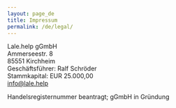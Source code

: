 ```yaml
---
layout: page_de
title: Impressum
permalink: /de/legal/
---
```


Lale.help gGmbH<br/>
Ammerseestr. 8<br/>
85551 Kirchheim<br/>
Geschäftsführer: Ralf Schröder<br/>
Stammkapital: EUR 25.000,00<br/>
info@lale.help<br/>

Handelsregisternummer beantragt; gGmbH in Gründung
